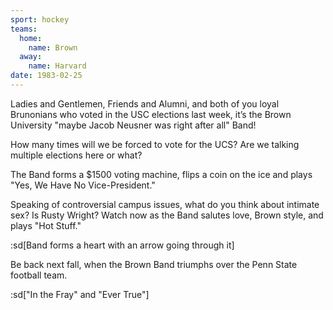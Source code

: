 ```yaml
---
sport: hockey
teams:
  home:
    name: Brown
  away:
    name: Harvard
date: 1983-02-25
---
```


Ladies and Gentlemen, Friends and Alumni, and both of you loyal Brunonians who voted in the USC elections last week, it’s the Brown University "maybe Jacob Neusner was right after all" Band!

How many times will we be forced to vote for the UCS? Are we talking multiple elections here or what?

The Band forms a $1500 voting machine, flips a coin on the ice and plays "Yes, We Have No Vice-President."

Speaking of controversial campus issues, what do you think about intimate sex? Is Rusty Wright? Watch now as the Band salutes love, Brown style, and plays "Hot Stuff."

:sd[Band forms a heart with an arrow going through it]

Be back next fall, when the Brown Band triumphs over the Penn State football team.

:sd["In the Fray" and "Ever True"]
